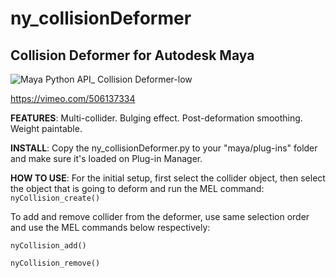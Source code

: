 # ny_collisionDeformer
## Collision Deformer for Autodesk Maya

![Maya Python API_ Collision Deformer-low](https://user-images.githubusercontent.com/41262770/115991413-f2c96e80-a5d0-11eb-91d1-992245264da6.gif)

https://vimeo.com/506137334

**FEATURES**: Multi-collider. Bulging effect. Post-deformation smoothing. Weight paintable.

**INSTALL**: Copy the ny_collisionDeformer.py to your "maya/plug-ins" folder and make sure it's loaded on Plug-in Manager.

**HOW TO USE**: For the initial setup, first select the collider object, then select the object that is going to deform and run the MEL command:
`nyCollision_create()`

To add and remove collider from the deformer, use same selection order and use the MEL commands below respectively:

`nyCollision_add()`

`nyCollision_remove()`
